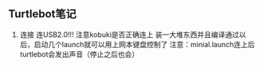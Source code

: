 ## Turtlebot笔记
1. 连接
   连USB2.0!!!
   注意kobuki是否正确连上
   装一大堆东西并且编译通过以后，启动几个launch就可以用上网本键盘控制了
   注意：minial.launch连上后turtlebot会发出声音（停止之后也会）

